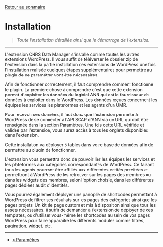 [Retour au sommaire](/documentation/FR/01%20-%20Sommaire.md)

# Installation
> *Toute l'installation détaillée ainsi que le démarrage de l'extension.*

---
L'extension CNRS Data Manager s'installe comme toutes les autres extensions WordPress. Il vous suffit de téléverser le dossier zip de l'extension dans la partie installation des extensions de WordPress une fois l'installation réalisée quelques étapes supplémentaires pour permettre au plugin de se paramétrer vont être nécessaires.

Afin de fonctionner correctement, il faut comprendre comment fonctionne le plugin.
La première chose à comprendre c'est que cette extension permet d'exploiter les données du logiciel ANN qui est le fournisseur de données à exploiter dans le WordPress. Les données reçues concernent les équipes les services les plateformes et les agents d'un UMR.

Pour recevoir ses données, il faut donc que l'extension permette à WordPress de se connecter à l'API SOAP d'ANN via un URL qui doit être renseignée dans la section Paramètres. Une fois cette URL vérifiée et validée par l'extension, vous aurez accès à tous les onglets disponibles dans l'extension.

Cette installation va déployer 5 tables dans votre base de données afin de permettre au plugin de fonctionner.

L'extension vous permettra donc de pouvoir lier les équipes les services et les plateformes aux catégories correspondantes de WordPress. Ce faisant tous les agents pourront être affiliés aux différentes entités précitées et permettront à WordPress de les retrouver sur les pages des membres ou dans les widgets des membres, selon l'option choisie, dans les différentes pages dédiées audit d'identités.

Vous pourrez également déployer une panoplie de shortcodes permettant à WordPress de filtrer ses résultats sur les pages des catégories ainsi que les pages projets.
Un kit de page custom et mis à disposition ainsi que tous les assets nécessaires. Il suffit de demander à l'extension de déployer de ces templates, ou d'utiliser vous-même les shortcodes au sein de vos pages WordPress pour faire apparaître les différents modules comme filtres, pagination, widget, etc.

---

- [> Paramètres](/documentation/FR/03%20-%20Paramètres.md)